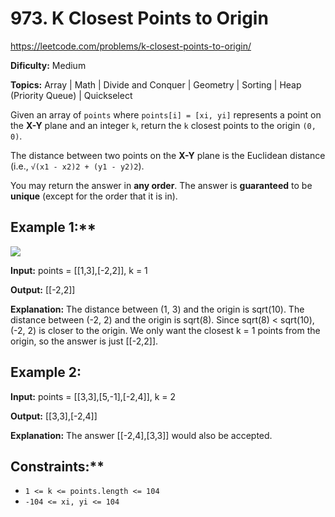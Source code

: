 # 973. K Closest Points to Origin

https://leetcode.com/problems/k-closest-points-to-origin/

**Dificulty:** Medium

**Topics:** Array | Math | Divide and Conquer | Geometry | Sorting | Heap (Priority Queue) | Quickselect

Given an array of `points` where `points[i] = [xi, yi]` represents a point on the **X-Y** plane and an integer `k`, return the `k` closest points to the origin `(0, 0)`.

The distance between two points on the **X-Y** plane is the Euclidean distance (i.e., `√(x1 - x2)2 + (y1 - y2)2`).

You may return the answer in **any order**. The answer is **guaranteed** to be **unique** (except for the order that it is in).

## Example 1:**

![](https://assets.leetcode.com/uploads/2021/03/03/closestplane1.jpg)

**Input:** points = \[\[1,3\],\[-2,2\]\], k = 1

**Output:** \[\[-2,2\]\]

**Explanation:**
The distance between (1, 3) and the origin is sqrt(10).
The distance between (-2, 2) and the origin is sqrt(8).
Since sqrt(8) < sqrt(10), (-2, 2) is closer to the origin.
We only want the closest k = 1 points from the origin, so the answer is just \[\[-2,2\]\].

## Example 2:

**Input:** points = \[\[3,3\],\[5,-1\],\[-2,4\]\], k = 2

**Output:** \[\[3,3\],\[-2,4\]\]

**Explanation:** The answer \[\[-2,4\],\[3,3\]\] would also be accepted.

## Constraints:**

-   `1 <= k <= points.length <= 104`
-   `-104 <= xi, yi <= 104`
